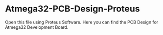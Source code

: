 # Atmega32-PCB-Design-Proteus
Open this file using Proteus Software. Here you can find the PCB Design for Atmega32 Development Board.
